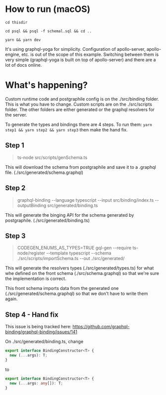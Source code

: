 # How to run (macOS)

`cd thisdir`

`cd psql && psql -f schemal.sql && cd ..`

`yarn && yarn dev`

It's using graphql-yoga for simplicity. Configuration of apollo-server, apollo-engine, etc. is out of the scope of this example. Switching between them is very simple (graphql-yoga is built on top of apollo-server) and there are a lot of docs online.

# What's happening?

Custom runtime code and postgraphile config is on the ./src/binding folder. This is what you have to change.
Custom scripts are on the ./src/scripts folder.
The other folders are either generated or the graphql resolvers for the server.

To generate the types and bindings there are 4 steps.
To run them:
`yarn step1 && yarn step2 && yarn step3`
then make the hand fix.

## Step 1

> ts-node src/scripts/genSchema.ts

This will download the schema from postgraphile and save it to a .graphql file. (./src/generated/schema.graphql)

## Step 2

> graphql-binding --language typescript --input src/binding/index.ts --outputBinding src/generated/binding.ts

This will generate the binging API for the schema generated by postgraphile. (./src/generated/binding.ts)

## Step 3

> CODEGEN_ENUMS_AS_TYPES=TRUE gql-gen --require ts-node/register --template typescript --schema ./src/scripts/importSchema.ts --out ./src/generated/

This will generate the resolvers types (./src/generated/types.ts) for what whe defined on the front schema (./src/schema.graphql) so that we're sure the implementation is correct.

This front schema imports data from the generated one (./src/generated/schema.graphql) so that we don't have to write them again.

## Step 4 - Hand fix

This issue is being tracked here: https://github.com/graphql-binding/graphql-binding/issues/141

On ./src/generated/binding.ts, change

```typescript
export interface BindingConstructor<T> {
  new (...args): T;
}
```

to

```typescript
export interface BindingConstructor<T> {
  new (...args: any[]): T;
}
```
